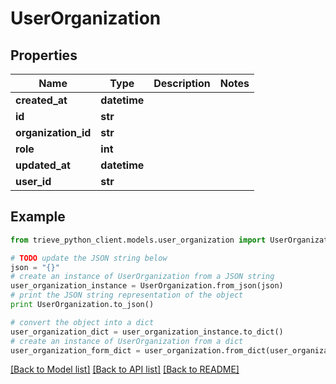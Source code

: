 # UserOrganization


## Properties

Name | Type | Description | Notes
------------ | ------------- | ------------- | -------------
**created_at** | **datetime** |  | 
**id** | **str** |  | 
**organization_id** | **str** |  | 
**role** | **int** |  | 
**updated_at** | **datetime** |  | 
**user_id** | **str** |  | 

## Example

```python
from trieve_python_client.models.user_organization import UserOrganization

# TODO update the JSON string below
json = "{}"
# create an instance of UserOrganization from a JSON string
user_organization_instance = UserOrganization.from_json(json)
# print the JSON string representation of the object
print UserOrganization.to_json()

# convert the object into a dict
user_organization_dict = user_organization_instance.to_dict()
# create an instance of UserOrganization from a dict
user_organization_form_dict = user_organization.from_dict(user_organization_dict)
```
[[Back to Model list]](../README.md#documentation-for-models) [[Back to API list]](../README.md#documentation-for-api-endpoints) [[Back to README]](../README.md)


